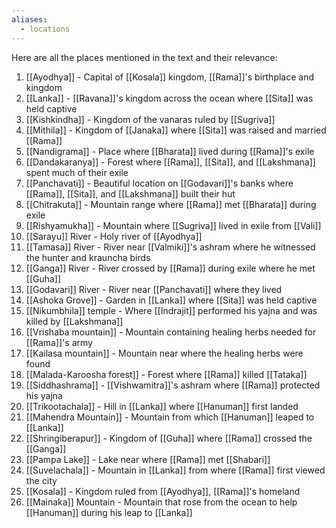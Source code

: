 ```yaml
---
aliases:
  - locations
---
```



Here are all the places mentioned in the text and their relevance:

1. [[Ayodhya]] - Capital of [[Kosala]] kingdom, [[Rama]]'s birthplace and kingdom
2. [[Lanka]] - [[Ravana]]'s kingdom across the ocean where [[Sita]] was held captive
3. [[Kishkindha]] - Kingdom of the vanaras ruled by [[Sugriva]]
4. [[Mithila]] - Kingdom of [[Janaka]] where [[Sita]] was raised and married [[Rama]]
5. [[Nandigrama]] - Place where [[Bharata]] lived during [[Rama]]'s exile
6. [[Dandakaranya]] - Forest where [[Rama]], [[Sita]], and [[Lakshmana]] spent much of their exile
7. [[Panchavati]] - Beautiful location on [[Godavari]]'s banks where [[Rama]], [[Sita]], and [[Lakshmana]] built their hut
8. [[Chitrakuta]] - Mountain range where [[Rama]] met [[Bharata]] during exile
9. [[Rishyamukha]] - Mountain where [[Sugriva]] lived in exile from [[Vali]]
10. [[Sarayu]] River - Holy river of [[Ayodhya]]
11. [[Tamasa]] River - River near [[Valmiki]]'s ashram where he witnessed the hunter and krauncha birds
12. [[Ganga]] River - River crossed by [[Rama]] during exile where he met [[Guha]]
13. [[Godavari]] River - River near [[Panchavati]] where they lived
14. [[Ashoka Grove]] - Garden in [[Lanka]] where [[Sita]] was held captive
15. [[Nikumbhila]] temple - Where [[Indrajit]] performed his yajna and was killed by [[Lakshmana]]
16. [[Vrishaba mountain]] - Mountain containing healing herbs needed for [[Rama]]'s army
17. [[Kailasa mountain]] - Mountain near where the healing herbs were found
18. [[Malada-Karoosha forest]] - Forest where [[Rama]] killed [[Tataka]]
19. [[Siddhashrama]] - [[Vishwamitra]]'s ashram where [[Rama]] protected his yajna
20. [[Trikootachala]] - Hill in [[Lanka]] where [[Hanuman]] first landed
21. [[Mahendra Mountain]] - Mountain from which [[Hanuman]] leaped to [[Lanka]]
22. [[Shringiberapur]] - Kingdom of [[Guha]] where [[Rama]] crossed the [[Ganga]]
23. [[Pampa Lake]] - Lake near where [[Rama]] met [[Shabari]]
24. [[Suvelachala]] - Mountain in [[Lanka]] from where [[Rama]] first viewed the city
25. [[Kosala]] - Kingdom ruled from [[Ayodhya]], [[Rama]]'s homeland
26. [[Mainaka]] Mountain - Mountain that rose from the ocean to help [[Hanuman]] during his leap to [[Lanka]]